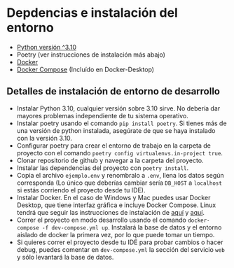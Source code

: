 # Depdencias e instalación del entorno

* [Python versión ^3.10](https://www.python.org/downloads/)
* Poetry (ver instrucciones de instalación más abajo)
* [Docker](https://www.docker.com/products/docker-desktop/)
* [Docker Compose](https://docs.docker.com/compose/install/) (Incluído en Docker-Desktop)

## Detalles de instalación de entorno de desarrollo
* Instalar Python 3.10, cualquier versión sobre 3.10 sirve. No debería dar mayores problemas independiente de tu sistema operativo.
* Instalar poetry usando el comando ``pip install poetry``. Si tienes más de una versión de python instalada, asegúrate de que
se haya instalado con la versión 3.10.
* Configurar poetry para crear el entorno de trabajo en la carpeta de proyecto con el comando ``poetry config virtualenvs.in-project true``.
* Clonar repositorio de github y navegar a la carpeta del proyecto.
* Instalar las dependencias del proyecto con ``poetry install``.
* Copia el archivo ``ejemplo.env`` y renombralo a ``.env``, llena los datos según corresponda (Lo único que deberías cambiar sería ``DB_HOST`` a ``localhost`` si estás corriendo el proyecto desde tu IDE).
* Instalar Docker. En el caso de Windows y Mac puedes usar Docker Desktop, que tiene interfaz gráfica e incluye Docker Compose. 
Linux tendrá que seguir las instrucciones de instalación de [aquí](https://docs.docker.com/engine/install/ubuntu/) y [aquí](https://docs.docker.com/compose/install/).
* Correr el proyecto en modo desarrollo usando el comando ``docker-compose -f dev-compose.yml up``. Instalará la base de datos y el entorno
aislado de docker la primera vez, por lo que puede tomar un tiempo.
* Si quieres correr el proyecto desde tu IDE para probar cambios o hacer debug, puedes comentar en ``dev-compose.yml`` la sección del servicio ``web``
y sólo levantará la base de datos.

